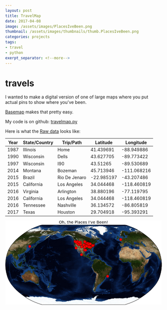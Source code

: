 ```yaml
---
layout: post
title: TravelMap
date: 2017-04-08
image: /assets/images/PlacesIveBeen.png
thumbnail: /assets/images/thumbnails/thumb.PlacesIveBeen.png
categories: projects
tags:
- travel
- python
exerpt_separator: <!--more-->
---
```


# travels

I wanted to make a digital version of one of large maps where you put actual pins to show where you've been.

[Basemap](http://matplotlib.org/basemap/users/robin.html) makes that pretty easy.


My code is on github: [travelmap.py](https://github.com/wilsonify/travels/blob/master/travelmap.py) 


Here is what the [Raw data](https://github.com/wilsonify/travels/blob/master/OhThePlacesIveBeen.csv)
looks like:

|Year|State/Country|Trip/Path|Latitude|Longitude
|----|-------------|---------|--------|---------|
|1987|Illinois|Home|41.439691|-88.949886|
|1990|Wisconsin|Dells|43.627705|-89.773422|
|1997|Wisconsin|I90|43.51265|-89.530689|
|2014|Montana|Bozeman|45.713946|-111.068216|
|2015|Brazil|Rio De Jenaro|-22.985197|-43.207486|
|2015|California|Los Angeles|34.044468|-118.460819|
|2016|Virginia|Arlington|38.880196|-77.119795|
|2016|California|Los Angeles|34.044468|-118.460819|
|2016|Tennessee|Nashville|36.134572|-86.805819|
|2017|Texas|Houston|29.704918|-95.393291|


![](https://github.com/wilsonify/blog/blob/master/assets/images/PlacesIveBeen.png)





